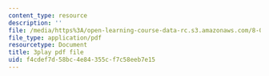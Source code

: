 ```yaml
---
content_type: resource
description: ''
file: /media/https%3A/open-learning-course-data-rc.s3.amazonaws.com/8-01sc-classical-mechanics-fall-2016/f4cdef7d58bc4e84355cf7c58eeb7e15_5ucfHd8FWKw.pdf
file_type: application/pdf
resourcetype: Document
title: 3play pdf file
uid: f4cdef7d-58bc-4e84-355c-f7c58eeb7e15
---
```

